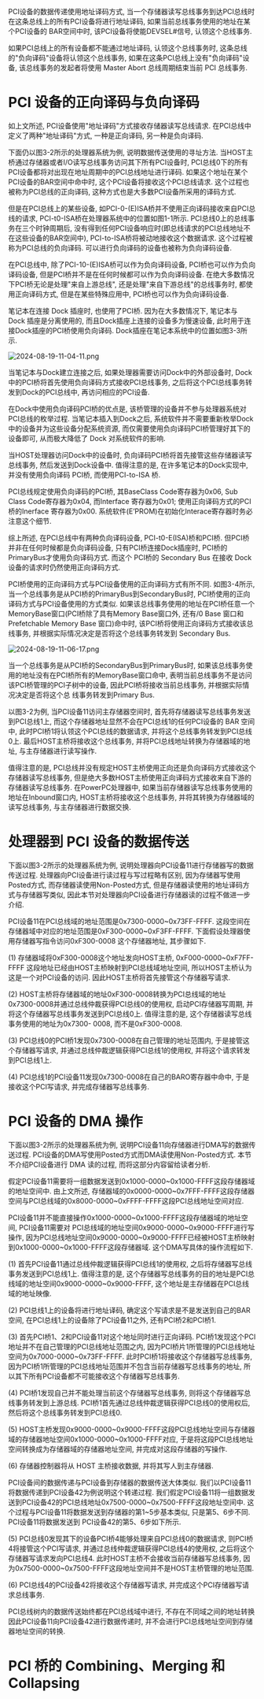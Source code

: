 
PCI设备的数据传递使用地址译码方式, 当一个存储器读写总线事务到达PCI总线时在这条总线上的所有PCI设备将进行地址译码, 如果当前总线事务使用的地址在某个PCI设备的 BAR空间中时, 该PCI设备将使能DEVSEL#信号, 认领这个总线事务.

如果PCI总线上的所有设备都不能通过地址译码, 认领这个总线事务时, 这条总线的"负向译码"设备将认领这个总线事务, 如果在这条PCI总线上没有"负向译码"设备, 该总线事务的发起者将使用 Master Abort 总线周期结束当前 PCI 总线事务.

# PCI 设备的正向译码与负向译码

如上文所述, PCI设备使用"地址译码"方式接收存储器读写总线请求. 在PCI总线中定义了两种"地址译码"方式, 一种是正向译码, 另一种是负向译码.

下面仍以图3-2所示的处理器系统为例, 说明数据传送使用的寻址方法. 当HOST主桥通过存储器或者I/O读写总线事务访问其下所有PCI设备时, PCI总线0下的所有PCI设备都将对出现在地址周期中的PCI总线地址进行译码. 如果这个地址在某个PCI设备的BAR空间中命中时, 这个PCI设备将接收这个PCI总线请求. 这个过程也被称为PCI总线的正向译码, 这种方式也是大多数PCI设备所采用的译码方式.

但是在PCI总线上的某些设备, 如PCI-0-(E)ISA桥并不使用正向译码接收来自PCI总线的请求, PCI-t0-ISA桥在处理器系统中的位置如图1-1所示. PCI总线0上的总线事务在三个时钟周期后, 没有得到任何PCI设备响应时(即总线请求的PCI总线地址不在这些设备的BAR空间中), PCI-to-ISA桥将被动地接收这个数据请求. 这个过程被称为PCI总线的负向译码. 可以进行负向译码的设备也被称为负向译码设备.

在PCI总线中, 除了PCI-10-(E)ISA桥可以作为负向译码设备, PCI桥也可以作为负向译码设备, 但是PCI桥并不是在任何时候都可以作为负向译码设备. 在绝大多数情况下PCI桥无论是处理"来自上游总线", 还是处理"来自下游总线"的总线事务时, 都使用正向译码方式, 但是在某些特殊应用中, PCI桥也可以作为负向译码设备.

笔记本在连接 Dock 插座时, 也使用了PCI桥. 因为在大多数情况下, 笔记本与 Dock 插座是分离使用的, 而且Dock插座上连接的设备多为慢速设备, 此时用于连接Dock插座的PCI桥使用负向译码. Dock插座在笔记本系统中的位置如图3-3所示.

![2024-08-19-11-04-11.png](./images/2024-08-19-11-04-11.png)

当笔记本与Dock建立连接之后, 如果处理器需要访问Dock中的外部设备时, Dock中的PCI桥将首先使用负向译码方式接收PCI总线事务, 之后将这个PCI总线事务转发到Dock的PCI总线中, 再访问相应的PCI设备.

在Dock中使用负向译码PCI桥的优点是, 该桥管理的设备并不参与处理器系统对PCI总线的枚举过程. 当笔记本插入到Dock之后, 系统软件并不需要重新枚举Dock中的设备并为这些设备分配系统资源, 而仅需要使用负向译码PCI桥管理好其下的设备即可, 从而极大降低了 Dock 对系统软件的影响.

当HOST处理器访问Dock中的设备时, 负向译码PCI桥将首先接管这些存储器读写总线事务, 然后发送到Dock设备中. 值得注意的是, 在许多笔记本的Dock实现中, 并没有使用负向译码 PCI桥, 而使用PCI-to-ISA 桥.

PCI总线规定使用负向译码的PCI桥, 其BaseClass Code寄存器为0x06, Sub Class Code寄存器为0x04, 而Interface 寄存器为0x01; 使用正向译码方式的PCI桥的Inerface 寄存器为0x00. 系统软件(E’PROM)在初始化Interace寄存器时务必注意这个细节.

综上所述, 在PCI总线中有两种负向译码设备, PCI-t0-E(ISA)桥和PCI桥. 但PCI桥并非在任何时候都是负向译码设备, 只有PCI桥连接Dock插座时, PCI桥的PrimaryBus才使用负向译码方式. 而这个 PCI桥的 Secondary Bus 在接收 Dock 设备的请求时仍然使用正向译码方式.

PCI桥使用的正向译码方式与PCI设备使用的正向译码方式有所不同. 如图3-4所示, 当一个总线事务是从PCI桥的PrimaryBus到SecondaryBus时, PCI桥使用的正向译码方式与PCI设备使用的方式类似. 如果该总线事务使用的地址在PCI桥任意一个MemoryBase窗口(PCI桥除了具有Memory Base窗口外, 还有/0 Base 窗口和 Prefetchable Memory Base 窗口)命中时, 该PCI桥将使用正向译码方式接收该总线事务, 并根据实际情况决定是否将这个总线事务转发到 Secondary Bus.

![2024-08-19-11-06-17.png](./images/2024-08-19-11-06-17.png)

当一个总线事务是从PCI桥的SecondaryBus到PrimaryBus时, 如果该总线事务使用的地址没有在PCI桥所有的MemoryBase窗口命中, 表明当前总线事务不是访问该PCI桥管理的PCI子树中的设备, 因此PCI桥将接收当前总线事务, 并根据实际情况决定是否将这个总
线事务转发到Primary Bus.

以图3-2为例, 当PCI设备11访问主存储器空间时, 首先将存储器读写总线事务发送到PCI总线1上, 而这个存储器地址显然不会在PCI总线1的任何PCI设备的 BAR 空间中, 此时PCI桥1将认领这个PCI总线的数据请求, 并将这个总线事务转发到PCI总线0上. 最后HOST主桥将接收这个总线事务, 并将PCI总线地址转换为存储器域的地址, 与主存储器进行读写操作.

值得注意的是, PCI总线并没有规定HOST主桥使用正向还是负向译码方式接收这个存储器读写总线事务, 但是绝大多数HOST主桥使用正向译码方式接收来自下游的存储器读写总线事务. 在PowerPC处理器中, 如果当前存储器读写总线事务使用的地址在Inbound窗口内, HOST主桥将接收这个总线事务, 并将其转换为存储器域的读写总线事务, 与主存储器进行数据交换.

# 处理器到 PCI 设备的数据传送

下面以图3-2所示的处理器系统为例, 说明处理器向PCI设备11进行存储器写的数据传送过程. 处理器向PCI设备进行读过程与写过程略有区别, 因为存储器写使用Posted方式, 而存储器读使用Non-Posted方式, 但是存储器读使用的地址译码方式与存储器写类似, 因此本节对处理器向PCI设备进行存储器读的过程不做进一步介绍.

PCI设备11在PCI总线域的地址范围是0x7300-0000~0x73FF-FFFF. 这段空间在存储器域中对应的地址范围是0xF300-0000~0xF3FF-FFFF. 下面假设处理器使用存储器写指令访问0xF300-0008 这个存储器地址, 其步骤如下.

(1) 存储器域将0xF300-0008这个地址发向HOST主桥, 0xF000-0000~0xF7FF-FFFF 这段地址已经由HOST主桥映射到PCI总线域地址空间, 所以HOST主桥认为这是一个对PCI设备的访问. 因此HOST主桥将首先接管这个存储器写请求.

(2) HOST主桥将存储器域的地址0xF300-0008转换为PCI总线域的地址 0x7300-0008并通过总线仲裁获得PCI总线0的使用权, 启动PCI存储器写周期, 并将这个存储器写总线事务发送到PCI总线0上. 值得注意的是, 这个存储器读写总线事务使用的地址为0x7300-
0008, 而不是0xF300-0008.

(3) PCI总线0的PCI桥1发现0x7300-0008在自己管理的地址范围内, 于是接管这个存储器写请求, 并通过总线仲裁逻辑获得PCI总线1的使用权, 并将这个请求转发到PCI总线1上.

(4) PCI总线1的PCI设备11发现0x7300-0008在自己的BARO寄存器中命中, 于是接收这个PCI写请求, 并完成存储器写总线事务.

# PCI 设备的 DMA 操作

下面以图3-2所示的处理器系统为例, 说明PCI设备11向存储器进行DMA写的数据传
送过程. PCI设备的DMA写使用Posted方式而DMA读使用Non-Posted方式. 本节不介绍PCI设备进行 DMA 读的过程, 而将这部分内容留给读者分析.

假定PCI设备11需要将一组数据发送到0x1000-0000~0x1000-FFFF这段存储器域的地址空间中. 由上文所述, 存储器域的0x0000-0000~0x7FFF-FFFF这段存储器空间与PCI总线域的0x8000-0000~0xFFFF-FFFF这段PCI总线地址空间对应.

PCI设备11并不能直接操作0x1000-0000~0x1000-FFFF这段存储器域的地址空间, PCI设备11需要对 PCI总线域的地址空间0x9000-0000~0x9000-FFFF进行写操作, 因为PCI总线地址空间0x9000-0000~0x9000-FFFF已经被HOST主桥映射到0x1000-0000~0x1000-FFFF这段存储器域. 这个DMA写具体的操作流程如下.

(1) 首先PCI设备11通过总线仲裁逻辑获得PCI总线1的使用权, 之后将存储器写总线事务发送到PCI总线1上. 值得注意的是, 这个存储器写总线事务的目的地址是PCI总线域的地址空间0x9000-0000~0x9000-FFFF, 这个地址是主存储器在PCI总线域的地址映像.

(2) PCI总线1上的设备将进行地址译码, 确定这个写请求是不是发送到自己的BAR空间, 在PCI总线1上的设备除了PCI设备11之外, 还有PCI桥2和PCI桥1.

(3) 首先PCI桥1、2和PCI设备11对这个地址同时进行正向译码. PCI桥1发现这个PCI地址并不在自己管理的PCI总线地址范围之内, 因为PCI桥片1所管理的PCI总线地址空间为0x7000-0000~0x73FF-FFFF. 此时PCI桥1将接收这个存储器写总线事务, 因为PCI桥1所管理的PCI总线地址范围并不包含当前存储器写总线事务的地址, 所以其下所有PCI设备都不可能接收这个存储器写总线事务.

(4) PCI桥1发现自己并不能处理当前这个存储器写总线事务, 则将这个存储器写总线事务转发到上游总线. PCI桥1首先通过总线仲裁逻辑获得PCI总线0的使用权后, 然后将这个总线事务转发到PCI总线0.

(5) HOST主桥发现0x9000-0000~0x9000-FFFF这段PCI总线地址空间与存储器域的存储器地址空间0x1000-0000~0x1000-FFFF对应, 于是将这段PCI总线地址空间转换成为存储器域的存储器地址空间, 并完成对这段存储器的写操作.

(6) 存储器控制器将从 HOST 主桥接收数据, 并将其写人到主存储器.

PCI设备间的数据传递与PCI设备到存储器的数据传送大体类似. 我们以PCI设备11将数据传递到PCI设备42为例说明这个转递过程. 我们假定PCI设备11将一组数据发送到PCI设备42的PCI总线地址0x7500-0000~0x7500-FFFF这段地址空间中. 这个过程与PCI设备11将数据发送到存储器的第1~5步基本类似, 只是第5、6步不同. PCI设备11将数据发送到 PCI设备42的第5、6步如下所示.

(5) PCI总线0发现其下的设备PCI桥4能够处理来自PCI总线0的数据请求, 则PCI桥4将接管这个PCI写请求, 并通过总线仲裁逻辑获得PCI总线4的使用权, 之后将这个存储器写请求发向PCI总线4. 此时HOST主桥不会接收当前存储器写总线事务, 因为0x7500-0000~0x7500-FFFF这段地址空间并不是HOST主桥管理的地址范围.

(6) PCI总线4的PCI设备42将接收这个存储器写请求, 并完成这个PCI存储器写请求总线事务.

PCI总线树内的数据传送始终都在PCI总线域中进行, 不存在不同域之间的地址转换因此PCI设备11向PCI设备42进行数据传递时, 并不会进行PCI总线地址空间到存储器地址空间的转换.

# PCI 桥的 Combining、Merging 和 Collapsing